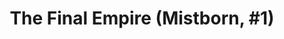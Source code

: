 ---
layout: book
title: "The Final Empire (Mistborn, #1)"
author_first_name: "Brandon Sanderson"
author_last_name: "Sanderson"
cover_url: "/assets/images/book-cover-placeholder.jpg"
year: 2023
---